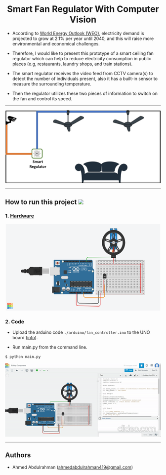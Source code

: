 <h1 align="center"> <b>Smart Fan Regulator With Computer Vision</b></h1>

- According to [World Energy Outlook (WEO)](https://www.iea.org/reports/world-energy-outlook-2019/electricity), electricity demand is projected to grow at 2.1% per year until 2040, and this will raise more environmental and economical challenges.

- Therefore, I would like to present this prototype of a smart ceiling fan regulator which can help to reduce electricity consumption in public places (e.g, restaurants, laundry shops, and train stations).

- The smart regulator receives the video feed from CCTV camera(s) to detect the number of individuals present, also it has a built-in sensor to measure the surrounding temperature.

- Then the regulator utilizes these two pieces of information to switch on the fan and control its speed.

---

<p align="center">
  <img src=./demo/picture1.gif alt="animated" />
</p>

---

<h2><b> How to run this project </b><img src="https://emojis.slackmojis.com/emojis/images/1600706728/10521/meow_code.gif?1600706728" width="25"/> </h2>

### **1. [Hardware](https://www.tinkercad.com/things/aFVSuTEihoq-editing-components/editel?lessonid=EFU6PEHIXGFUR1J&projectid=OIYJ88OJ3OPN3EA&collectionid=OIYJ88OJ3OPN3EA&sharecode=CSVlaYnyW3pQ-2ZTp7DOZAiLQHwpl2ewXsW_UKB95aE)**

<p align="center">
  <img src=./demo/schematic.png width="500" 
     height="280"  alt="animated" />
</p>

### **2. Code**

- Upload the arduino code
  `./arduino/fan_controller.ino` to the UNO board ([info](https://www.dummies.com/article/technology/computers/hardware/arduino/how-to-upload-a-sketch-to-an-arduino-164738)).

- Run main.py from the command line.

```console
$ python main.py
```

<p align="center">
  <img src=./demo/picture2.gif alt="animated" />
</p>

---

<h2><b> Authors </b></h2>

- Ahmed Abdulrahman (ahmedabdulrahman419@gmail.com)
